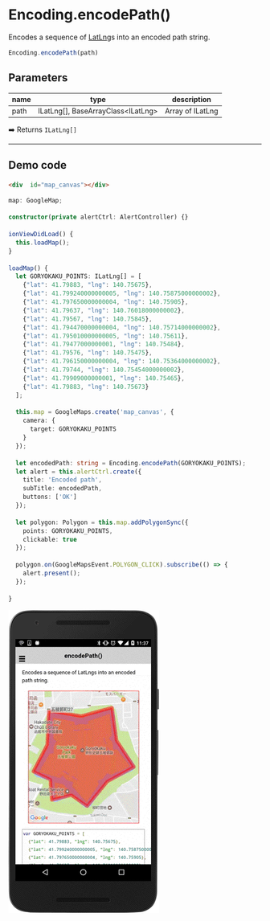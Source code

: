 # Encoding.encodePath()

Encodes a sequence of [LatLng](../latlng/README.md)s into an encoded path string.

```typescript
Encoding.encodePath(path)
```

## Parameters

name           | type     | description
---------------|---------------------------------------------|---------------------------------------
path           | ILatLng[], BaseArrayClass&lt;ILatLng&gt;    | Array of ILatLng

:arrow_right: Returns `ILatLng[]`

------------------------------------------------------------------

## Demo code

```html
<div  id="map_canvas"></div>
```

```typescript
map: GoogleMap;

constructor(private alertCtrl: AlertController) {}

ionViewDidLoad() {
  this.loadMap();
}

loadMap() {
  let GORYOKAKU_POINTS: ILatLng[] = [
    {"lat": 41.79883, "lng": 140.75675},
    {"lat": 41.799240000000005, "lng": 140.75875000000002},
    {"lat": 41.797650000000004, "lng": 140.75905},
    {"lat": 41.79637, "lng": 140.76018000000002},
    {"lat": 41.79567, "lng": 140.75845},
    {"lat": 41.794470000000004, "lng": 140.75714000000002},
    {"lat": 41.795010000000005, "lng": 140.75611},
    {"lat": 41.79477000000001, "lng": 140.75484},
    {"lat": 41.79576, "lng": 140.75475},
    {"lat": 41.796150000000004, "lng": 140.75364000000002},
    {"lat": 41.79744, "lng": 140.75454000000002},
    {"lat": 41.79909000000001, "lng": 140.75465},
    {"lat": 41.79883, "lng": 140.75673}
  ];

  this.map = GoogleMaps.create('map_canvas', {
    camera: {
      target: GORYOKAKU_POINTS
    }
  });

  let encodedPath: string = Encoding.encodePath(GORYOKAKU_POINTS);
  let alert = this.alertCtrl.create({
    title: 'Encoded path',
    subTitle: encodedPath,
    buttons: ['OK']
  });

  let polygon: Polygon = this.map.addPolygonSync({
    points: GORYOKAKU_POINTS,
    clickable: true
  });

  polygon.on(GoogleMapsEvent.POLYGON_CLICK).subscribe(() => {
    alert.present();
  });

}

```

![](image.gif)
